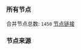### 所有节点
合并节点总数: `1450`
[节点链接](https://raw.githubusercontent.com/rzhy1/11/master/sub/sub_merge_base64.txt)

### 节点来源
